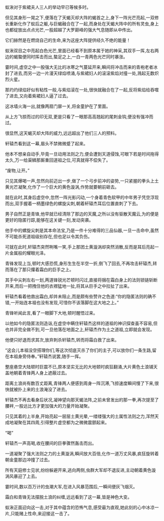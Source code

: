 
蚁湫对于紫裙夫人三人的举动早已等候多时。

但见其身形一晃之下,便落在了天蝎灭却大阵的蝎首之上,身下一阵光芒亮起,一双修长重新化作了蚁后之躯,与巨蝎融合在了一起,而身处在天蝎大阵中的所有灵虫,身上也都绽放出点点光芒,一股超越了大罗巅峰的强大气息随即从中传出。

它们赫然是在燃烧自己的生命,来为这座大阵提供经久不绝的能量！

蚁湫双目之中亮起白色光芒,里面已经看不到原本属于她的神采,其双手一挥,左右两边的蝎螯便同时挥击而出,螯足之上,一白一青两色光芒同时暴涨。

霎时间,虚空之中一股强大无比的冰寒之气蔓延开来,瞬间将冲击而来的青袍老者冰封了进去,而另一边一片漫天绿焰喷涌,与紫裙妇人的滚滚紫焰对撞一处,溅起无数炽烈火星。

那灼灼绿焰好似有粘性一般,与紫焰滚在一处,很快就融合在了一起,反将紫焰给吞噬了进去,又向着紫裙妇人逼了过去。

这冰墙火海一出,就像两扇门扉一关,将金童护在了里面。

从上方飞掠而过的印无双,更是只看了一眼那高高翘起的尾刺金钩,便没有强冲而过。

很显然,这天蝎灭却大阵的威力,远远超出了他们三人的预料。

轩辕杰看到这一幕,眉头不禁微微蹙了起来。

他本不想亲自动手,毕竟一旦动用法则之力,便会遭到天道侵蚀,可眼下若是时间拖得太久,万一给渠鳞那厮重回道祖之位,可真就得不偿失了。

“废物,让开。”

只见其爆喝一声,忽然向前迈出一步,做了一个弓步前冲的姿势,一只紧握的拳头上土黄光芒凝聚,化作了一个巨大的黄色漩涡,作势就要朝前砸去。

就在此时,其身后虚空中,忽然一阵光影闪动,一个身着青色软甲的中年男子凭空浮现而出,双手握着一柄墨绿色的螺旋尖刺,朝着轩辕杰耳后位置直刺了下去。

男子自然正是青锋,他早就已经清除了那边的天魔,之所以没有驱散天魔云,为的便是更好的隐匿行踪,能够在这关键一刻,发动突袭。

他手中的螺旋尖刺是其本命法宝,乃是一件十分难得的三品仙器,一旦一击命中,虽然不可能杀死道祖级别存在,但也足以令其负伤。

可就在此时,轩辕杰突然咧嘴一笑,手上那团土黄漩涡却突然消散,反而是耳后亮起一片金属般的耀眼光泽。

青锋发现上当,顿时大感恐慌,身形生生在半空一折,倒飞了回去,不再攻击轩辕杰,转而落在了那只攥着霜白的巨手之上。

其手中尖刺左右一划,两道锋锐光芒顿时闪过,直接将捆在霜白身上的法则锁链斩断开来,而后一把拽住他的衣襟猛地一扯,将其从巨手之中拉扯了出来。

轩辕杰看着他救出霜白,却并未阻止,而是颇有些赞许之色道:“你的隐匿法则的确不错,一开始连本祖也没有发现,可惜你不该落脚在这大地之上。”

青锋听闻此言,看了一眼脚下大地,顿时醒悟过来。

以他如今的隐匿法则造诣,在虚空中瞒住轩辕杰这样的道祖的神识探查虽不容易,但也并非完全做不到,可一旦他落在地面之上,轩辕杰作为土之道祖,立即就会发现。

他便只好退而求其次,放弃刺杀轩辕杰,转而将霜白救了出来。

“这会儿本祖没空搭理你们,等这次彻底灭杀了你们的主子,可以放你们一条生路,留在本祖身旁侍奉。”轩辕杰说罢,随手一挥。

整座悬空大陆顿时巨震不已,原本坚实无比的大地顿时疯狂翻涌,大片黄色土浪铺天盖地朝着青锋两人身上遮蔽过去。

距离土浪尚有数百丈距离,青锋两人便感到周身一阵沉滞,飞掠速度瞬间慢了下来,很快就被扑上来的土浪淹没了进去。

轩辕杰不再去看身后状况,凝神望向那天蝎法阵,之前未曾发出的那一拳,再次提至了腰袢,一股远比方才更加强大的力量开始凝聚。

只见其着的上半身,开始亮起一层层土黄光晕,一缕缕强大的土属性法则之力,浑然天成地凝聚在其四周,引得整片虚空都为之微微震颤起来。

“喝”

轩辕杰一声高喝,收在腰间的巨拳骤然轰击而出。

一道凝聚了强大法则之力的土黄漩涡,瞬间放大百倍,化作一道万丈风暴,疯狂旋转着朝金童那边冲撞了过去。

所有天庭修士见状,纷纷躲避开来,逃向两侧,虫群大军却不退反进,主动朝着黄色漩涡风暴迎了上去。

霎时间,数以百万计的虫潮大军,在进入风暴范围后,一瞬间便灰飞烟灭。

霜白和青锋无法摆脱土浪的纠缠,远远看到了这一幕,皆是神色大变。

蚁湫正面迎向这一击,对于其中蕴含的恐怖气息,感受最为直观,她此刻的心中冰凉一片,只能赌上性命,来迎接这一击了。